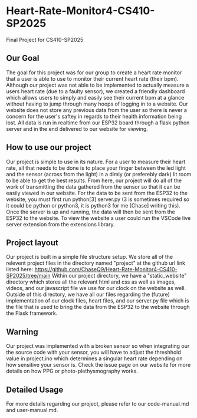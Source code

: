 # Heart-Rate-Monitor4-CS410-SP2025
Final Project for CS410-SP2025

## Our Goal
The goal for this project was for our group to create a heart rate monitor that a user is able to use to monitor their current heart rate
(their bpm). Although our project was not able to be implemented to actually measure a users heart rate (due to a faulty sensor), we created 
a friendly dashboard which allows users to simply and easily see their current bpm at a glance without having to jump through many hoops of
logging in to a website. Our website does not store any previous data from the user so there is never a concern for the user's saftey in regards
to their health information being lost. All data is run in realtime from our ESP32 board through a flask python server and in the end delivered
to our website for viewing. 

## How to use our project
Our project is simple to use in its nature. For a user to measure their heart rate, all that needs to be done is to place your finger between the 
led light and the sensor (across from the light) in a dimly (or preferebly dark) lit room to be able to get the best results. From here, our project will 
do all of the work of transmitting the data gathered from the sensor so that it can be easily viewed in our website. For the data to be sent from the 
ESP32 to the website, you must first run python[3] server.py (3 is sometimes required so it could be python or python3, it is python3 for me [Chase]
writing this). Once the server is up and running, the data will then be sent from the ESP32 to the website. To view the website a user could run the VSCode live server
extension from the extensions library. 
 

## Project layout
Our project is built in a simple file structure setup. We store all of the relevent project files in the directory named "project" at 
the github url link listed here: https://github.com/ChaseQ9/Heart-Rate-Monitor4-CS410-SP2025/tree/main 
Within our project directory, we have a "static_website" directory which stores all the relevant html and css as well as images, videos, 
and our javascript file we use for our clock on the website as well. Outside of this directory, we have all our files regarding the (future) 
implementation of our clock files, heart files, and our server.py file which is the file that is used to bring the data from the ESP32 to the website 
through the Flask framework.

## Warning
Our project was implemented with a broken sensor so when integrating our the source code with your sensor, you will have to adjust the threshhold value in
project.ino which determines a singular heart rate depending on how sensitive your sensor is. Check the issue page on our website for more details on how PPG or photo-plethysmography works.

## Detailed Usage
For more details regarding our project, please refer to our code-manual.md and user-manual.md.

